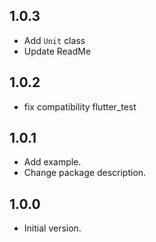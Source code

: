 ## 1.0.3

- Add `Unit` class
- Update ReadMe

## 1.0.2

- fix compatibility flutter_test

## 1.0.1

- Add example.
- Change package description.

## 1.0.0

- Initial version.
